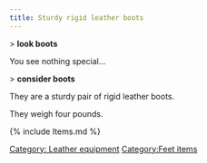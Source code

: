 ```yaml
---
title: Sturdy rigid leather boots
---
```


\> **look boots**

You see nothing special...

\> **consider boots**

They are a sturdy pair of rigid leather boots.

They weigh four pounds.

{% include Items.md %}

[Category: Leather equipment](Category:_Leather_equipment "wikilink")
[Category:Feet items](Category:Feet_items "wikilink")